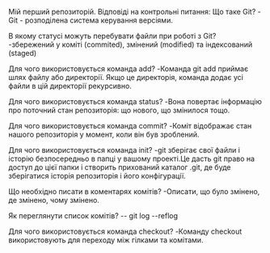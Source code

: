 Мій перший репозиторій.
Відповіді на контрольні питання:
Що таке Git? 
-Git - розподілена система керування версіями.

В якому статусі можуть перебувати файли при роботі з Git? 
-збережений у коміті (commited), змінений (modified) та індексований (staged)

Для чого використовується команда add? 
-Команда git add приймає шлях файлу або директорії. Якщо це директорія, команда додає усі файли в цій директорії рекурсивно.

Для чого використовується команда status? 
-Вона повертає інформацію про поточний стан репозиторія: що нового, що змінилося тощо.

Для чого використовується команда commit? 
-Коміт відображає стан нашого репозиторія у момент, коли він був зроблений.

Для чого використовується команда init? 
-git зберігає свої файли і історію безпосередньо в папці у вашому проекті.Це дасть git право на доступ до цієї папки і створить прихований каталог .git, де буде зберігатися історія репозиторія і його конфігурації.

Що необхідно писати в коментарях комітів? 
-Описати, що було змінено, де змінено, чому змінено.

Як переглянути список комітів? 
-- git log --reflog

Для чого використовується команда checkout? 
-Команду checkout використовують для переходу між гілками та комітами.
